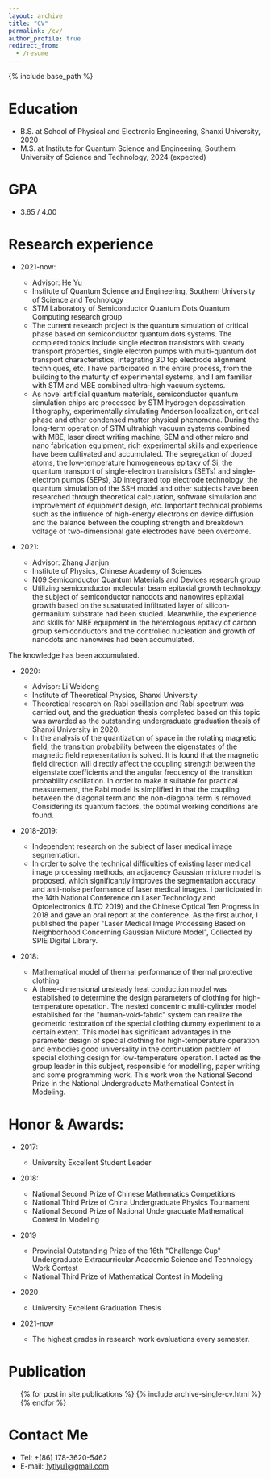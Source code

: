 ```yaml
---
layout: archive
title: "CV"
permalink: /cv/
author_profile: true
redirect_from:
  - /resume
---
```


{% include base_path %}

Education
======
* B.S. at School of Physical and Electronic Engineering, Shanxi University, 2020
* M.S. at Institute for Quantum Science and Engineering, Southern University of Science and Technology, 2024 (expected)

GPA
======
* 3.65 / 4.00

Research experience
======
* 2021-now: 
  * Advisor: He Yu
  * Institute of Quantum Science and Engineering, Southern University of Science and Technology
  * STM Laboratory of Semiconductor Quantum Dots Quantum Computing research group
  * The current research project is the quantum simulation of critical phase based on semiconductor quantum dots systems. The completed topics include single electron transistors with steady transport properties, single electron pumps with multi-quantum dot transport characteristics, integrating 3D top electrode alignment techniques, etc. I have participated in the entire process, from the building to the maturity of experimental systems, and I am familiar with STM and MBE combined ultra-high vacuum systems.
  * As novel artificial quantum materials, semiconductor quantum simulation chips are processed by STM hydrogen depassivation lithography, experimentally simulating Anderson localization, critical phase and other condensed matter physical phenomena. During the long-term operation of STM ultrahigh vacuum systems combined with MBE, laser direct writing machine, SEM and other micro and nano fabrication equipment, rich experimental skills and experience have been cultivated and accumulated. The segregation of doped atoms, the low-temperature homogeneous epitaxy of Si, the quantum transport of single-electron transistors (SETs) and single-electron pumps (SEPs), 3D integrated top electrode technology, the quantum simulation of the SSH model and other subjects have been researched through theoretical calculation, software simulation and improvement of equipment design, etc. Important technical problems such as the influence of high-energy electrons on device diffusion and the balance between the coupling strength and breakdown voltage of two-dimensional gate electrodes have been overcome.

* 2021: 
  * Advisor: Zhang Jianjun
  * Institute of Physics, Chinese Academy of Sciences
  * N09 Semiconductor Quantum Materials and Devices research group
  * Utilizing semiconductor molecular beam epitaxial growth technology, the subject of semiconductor nanodots and nanowires epitaxial growth based on the susaturated infiltrated layer of silicon-germanium substrate had been studied. Meanwhile, the experience and skills for MBE equipment in the heterologous epitaxy of carbon group semiconductors and the controlled nucleation and growth of nanodots and nanowires had been accumulated.

The knowledge has been accumulated.
 
* 2020:
  * Advisor: Li Weidong
  * Institute of Theoretical Physics, Shanxi University
  * Theoretical research on Rabi oscillation and Rabi spectrum was carried out, and the graduation thesis completed based on this topic was awarded as the outstanding undergraduate graduation thesis of Shanxi University in 2020.
  * In the analysis of the quantization of space in the rotating magnetic field, the transition probability between the eigenstates of the magnetic field representation is solved. It is found that the magnetic field direction will directly affect the coupling strength between the eigenstate coefficients and the angular frequency of the transition probability oscillation. In order to make it suitable for practical measurement, the Rabi model is simplified in that the coupling between the diagonal term and the non-diagonal term is removed. Considering its quantum factors, the optimal working conditions are found. 

* 2018-2019:
  * Independent research on the subject of laser medical image segmentation.
  * In order to solve the technical difficulties of existing laser medical image processing methods, an adjacency Gaussian mixture model is proposed, which significantly improves the segmentation accuracy and anti-noise performance of laser medical images. I participated in the 14th National Conference on Laser Technology and Optoelectronics (LTO 2019) and the Chinese Optical Ten Progress in 2018 and gave an oral report at the conference. As the first author, I published the paper "Laser Medical Image Processing Based on Neighborhood Concerning Gaussian Mixture Model", Collected by SPIE Digital Library.


* 2018:
  * Mathematical model of thermal performance of thermal protective clothing
  * A three-dimensional unsteady heat conduction model was established to determine the design parameters of clothing for high-temperature operation. The nested concentric multi-cylinder model established for the "human-void-fabric" system can realize the geometric restoration of the special clothing dummy experiment to a certain extent. This model has significant advantages in the parameter design of special clothing for high-temperature operation and embodies good universality in the continuation problem of special clothing design for low-temperature operation. I acted as the group leader in this subject, responsible for modelling, paper writing and some programming work. This work won the National Second Prize in the National Undergraduate Mathematical Contest in Modeling.
  

Honor & Awards:
======
* 2017:
  * University Excellent Student Leader
   
* 2018:
  * National Second Prize of Chinese Mathematics Competitions 
  * National Third Prize of China Undergraduate Physics Tournament 
  * National Second Prize of National Undergraduate Mathematical Contest in Modeling
    
* 2019
  * Provincial Outstanding Prize of the 16th "Challenge Cup" Undergraduate Extracurricular Academic Science and Technology Work Contest
  * National Third Prize of Mathematical Contest in Modeling
    
* 2020
  * University Excellent Graduation Thesis
    
* 2021-now
  * The highest grades in research work evaluations every semester.
    
Publication
======
  <ul>{% for post in site.publications %}
    {% include archive-single-cv.html %}
  {% endfor %}</ul>
  
Contact Me
======
* Tel: +(86) 178-3620-5462 
* E-mail: 1ytlyu1@gmail.com
